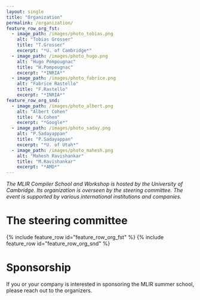 ```yaml
---
layout: single
title: "Organization"
permalink: /organization/
feature_row_org_fst:
  - image_path: /images/photo_tobias.png
    alt: "Tobias Grosser"
    title: "T.Grosser"
    excerpt: "*U. of Cambridge*"
  - image_path: /images/photo_hugo.png
    alt: "Hugo Pompougnac"
    title: "H.Pompougnac"
    excerpt: "*INRIA*"
  - image_path: /images/photo_fabrice.png
    alt: "Fabrice Rastello"
    title: "F.Rastello"
    excerpt: "*INRIA*"
feature_row_org_snd:
  - image_path: /images/photo_albert.png
    alt: "Albert Cohen"
    title: "A.Cohen"
    excerpt: "*Google*"
  - image_path: /images/photo_saday.png
    alt: "P.Sadayappan"
    title: "P.Sadayappan"
    excerpt: "*U. of Utah*"
  - image_path: /images/photo_mahesh.png
    alt: "Mahesh Ravishankar"
    title: "M.Ravishankar"
    excerpt: "*AMD*"
---
```


*The MLIR Compiler School and Workshop is hosted by the University of Cambridge. Its organization is overseen by the steering committee. The event is supported by various international institutions and companies.*

# The steering committee

{% include feature_row id="feature_row_org_fst" %}
{% include feature_row id="feature_row_org_snd" %}

# Sponsorship

If you or your company is interested in sponsoring the MLIR summer school, please reach out to the organizers.


